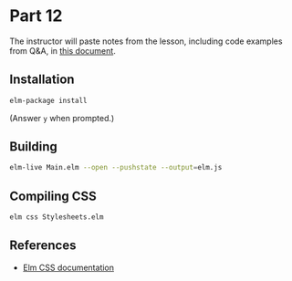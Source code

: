 Part 12
=======

The instructor will paste notes from the lesson, including code examples from
Q&A, in [this document](https://docs.google.com/document/d/1ApuSOk9DP0YsQrxhW7-WE8UOEAV4PPnLDDeqUOL2o5k/edit?usp=sharing).

## Installation

```bash
elm-package install
```

(Answer `y` when prompted.)


## Building

```bash
elm-live Main.elm --open --pushstate --output=elm.js
```

## Compiling CSS

```bash
elm css Stylesheets.elm
```

## References

* [Elm CSS documentation](http://package.elm-lang.org/packages/rtfeldman/elm-css/1.1.0/)
